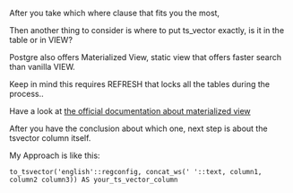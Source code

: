 After you take which where clause that fits you the most,  

Then another thing to consider is where to put ts_vector exactly, is it in the table or in VIEW?  

Postgre also offers Materialized View, static view that offers faster search than vanilla VIEW.  

Keep in mind this requires REFRESH that locks all the tables during the process..  

Have a look at [the official documentation about materialized view](https://www.postgresql.org/docs/current/rules-materializedviews.html)  

After you have the conclusion about which one, next step is about the tsvector column itself.  

My Approach is like this:  


```
to_tsvector('english'::regconfig, concat_ws(' '::text, column1, column2 column3)) AS your_ts_vector_column
```
